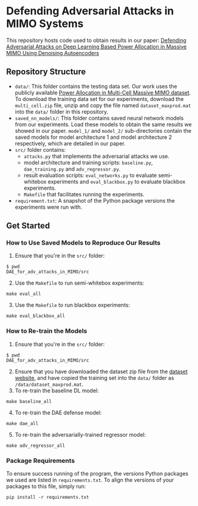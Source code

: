 # Defending Adversarial Attacks in MIMO Systems

This repository hosts code used to obtain results in our paper: [Defending Adversarial Attacks on Deep Learning Based Power Allocation in Massive MIMO Using Denoising Autoencoders]()

## Repository Structure
* `data/`: This folder contains the testing data set. Our work uses the publicly available [Power Allocation in Multi-Cell Massive MIMO dataset](https://data.ieeemlc.org/Ds2Detail). To download the training data set for our experiments, download the `multi_cell.zip` file, unzip and copy the file named `dataset_maxprod.mat` into the `data/` folder in this repository.
* `saved_nn_models/`: This folder contains saved neural network models from our experiments. Load these models to obtain the same results we showed in our paper. `model_1/` and `model_2/` sub-directories contain the saved models for model architecture 1 and model architecture 2 respectively, which are detailed in our paper.
* `src/` folder contains:
  * `attacks.py` that implements the adversarial attacks we use.
  * model architecture and training scripts: `baseline.py`, `dae_training.py` and `adv_regressor.py`.
  * result evaluation scripts: `eval_networks.py` to evaluate semi-whitebox experiments and `eval_blackbox.py` to evaluate blackbox experiments.
  * `Makefile` that facilitates running the experiments.
* `requirement.txt`: A snapshot of the Python package versions the experiments were run with.


## Get Started

### How to Use Saved Models to Reproduce Our Results

1. Ensure that you're in the `src/` folder:
```
$ pwd
DAE_for_adv_attacks_in_MIMO/src
```
2. Use the `Makefile` to run semi-whitebox experiments:
```
make eval_all
```
3. Use the `Makefile` to run blackbox experiments:
```
make eval_blackbox_all
```

### How to Re-train the Models

1. Ensure that you're in the `src/` folder:
```
$ pwd
DAE_for_adv_attacks_in_MIMO/src
```
2. Ensure that you have downloaded the dataset zip file from the [dataset website](https://data.ieeemlc.org/Ds2Detail), and have copied the training set into the `data/` folder as `/data/dataset_maxprod.mat`.
3. To re-train the baseline DL model:
```
make baseline_all
```
4. To re-train the DAE defense model:
```
make dae_all
```
5. To re-train the adversarially-trained regressor model:
```
make adv_regressor_all
```

### Package Requirements

To ensure success running of the program, the versions Python packages we used are listed in `requirements.txt`. To align the versions of your packages to this file, simply run:
```
pip install -r requirements.txt
```
